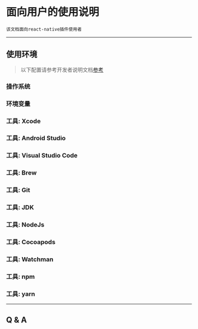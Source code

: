 # 面向用户的使用说明
    该文档面向react-native插件使用者

---

## 使用环境

> 以下配置请参考开发者说明文档[参考](./developer.md)  

### 操作系统
### 环境变量
### 工具: Xcode
### 工具: Android Studio
### 工具: Visual Studio Code
### 工具: Brew
### 工具: Git
### 工具: JDK
### 工具: NodeJs
### 工具: Cocoapods
### 工具: Watchman
### 工具: npm
### 工具: yarn

---

## Q & A